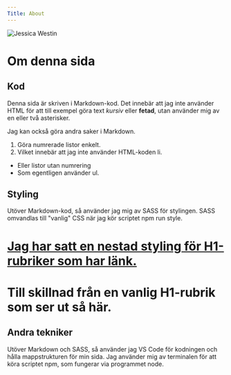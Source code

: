 ```yaml
---
Title: About
---
```

<div class="img-right">
    <img src="image/chapala.jpeg?area=5,30,0,10" alt="Jessica Westin">
</div>

Om denna sida 
=========

Kod
---
Denna sida är skriven i Markdown-kod. Det innebär att jag inte använder HTML för att till exempel göra text *kursiv* eller **fetad**, utan använder mig av en eller två asterisker.

Jag kan också göra andra saker i Markdown. 
1. Göra numrerade listor enkelt.
2. Vilket innebär att jag inte använder HTML-koden li. 

- Eller listor utan numrering
- Som egentligen använder ul. 

Styling
---
Utöver Markdown-kod, så använder jag mig av SASS för stylingen. SASS omvandlas till "vanlig" CSS när jag kör scriptet npm run style. 

# [Jag har satt en nestad styling för H1-rubriker som har länk.](https://github.com/jessicawestin/dbwebb_design)
# Till skillnad från en vanlig H1-rubrik som ser ut så här.

Andra tekniker
---

Utöver Markdown och SASS, så använder jag VS Code för kodningen och hålla mappstrukturen för min sida. Jag använder mig av terminalen för att köra scriptet npm, som fungerar via programmet node.
